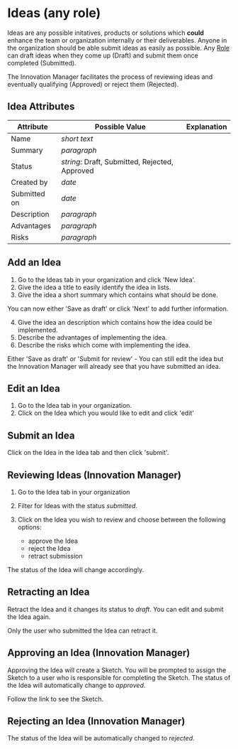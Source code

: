 # Ideas (any role)

Ideas are any possible initatives, products or solutions which **could** enhance the team or organization internally or their deliverables.
Anyone in the organization should be able submit ideas as easily as possible.
Any [Role](idea_management_roles.md) can draft ideas when they come up (Draft) and submit them once completed (Submitted).

The Innovation Manager facilitates the process of reviewing ideas and eventually qualifying (Approved) or reject them (Rejected).

## Idea Attributes

|Attribute|Possible Value |Explanation|
|---|---|---|
|Name| *short text* | |
|Summary|*paragraph*||
|Status|*string*: Draft, Submitted, Rejected, Approved||
|Created by| *date* ||
|Submitted on|*date*||
|Description|*paragraph*||
|Advantages|*paragraph*||
|Risks|*paragraph*||

## Add an Idea

1. Go to the Ideas tab in your organization and click 'New Idea'.
2. Give the idea a title to easily identify the idea in lists.
3. Give the idea a short summary which contains what should be done.

You can now either 'Save as draft' or click 'Next' to add further information.

4. Give the idea an description which contains how the idea could be implemented.
5. Describe the advantages of implementing the idea.
6. Describe the risks which come with implementing the idea.

Either 'Save as draft' or 'Submit for review' -
You can still edit the idea but the Innovation Manager will already see that you have submitted an idea.

## Edit an Idea

1. Go to the Idea tab in your organization.
2. Click on the Idea which you would like to edit and click 'edit'

## Submit an Idea

Click on the Idea in the Idea tab and then click 'submit'.

## Reviewing Ideas (Innovation Manager)

1. Go to the Idea tab in your organization
2. Filter for Ideas with the status *submitted*.
3. Click on the Idea you wish to review and choose between the following options:

    - approve the Idea
    - reject the Idea
    - retract submission

The status of the Idea will change accordingly.

## Retracting an Idea

Retract the Idea and it changes its status to *draft*. You can edit and submit the Idea again.

Only the user who submitted the Idea can retract it.

## Approving an Idea (Innovation Manager)

Approving the Idea will create a Sketch. You will be prompted to assign the Sketch to a user who is responsible for completing the Sketch. The status of the Idea will automatically change to *approved*.

Follow the link to see the Sketch.

## Rejecting an Idea (Innovation Manager)

The status of the Idea will be automatically changed to *rejected*.
